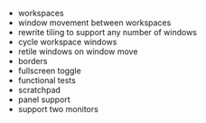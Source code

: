 - workspaces
- window movement between workspaces
- rewrite tiling to support any number of windows
- cycle workspace windows
- retile windows on window move
- borders
- fullscreen toggle
- functional tests
- scratchpad
- panel support
- support two monitors
